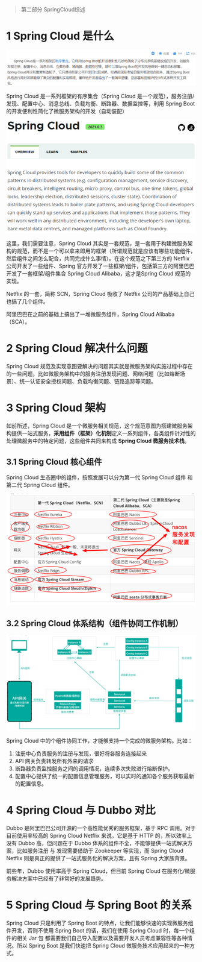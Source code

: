 > 第二部分 SpringCloud综述

# 1 Spring Cloud 是什么

![image-20220817124425823](assest/image-20220817124425823.png)

Spring Cloud 是一系列框架的有序集合（Spring Cloud 是一个规范），服务注册/发现、配置中心、消息总线、负载均衡、断路器、数据监控等，利用 Spring Boot 的开发便利性简化了微服务架构的开发（自动装配）

![image-20220817124708051](assest/image-20220817124708051.png)

这里，我们需要注意，Spring Cloud 其实是一套规范，是一套用于构建微服务架构的规范，而不是一个可以拿来即用的框架（所谓规范就是应该有哪些功能组件，然后组件之间怎么配合，共同完成什么事情）。在这个规范之下第三方的 Netflix 公司开发了一些组件、Spring 官方开发了一些框架/组件，包括第三方的阿里巴巴开发了一套框架/组件集合 Spring Cloud Alibaba，这才是Spring Cloud 规范的实现。

Netflix 的一套，简称 SCN，Spring Cloud 吸收了 Netflix 公司的产品基础上自己也搞了几个组件。

阿里巴巴在之前的基础上搞出了一堆微服务组件，Spring Cloud Alibaba（SCA）。



# 2 Spring Cloud 解决什么问题

Spring Cloud 规范及实现意图要解决的问题其实就是微服务架构实施过程中存在的一些问题，比如微服务架构中的服务注册发现问题、网络问题（比如熔断场景）、统一认证安全授权问题、负载均衡问题、链路追踪等问题。

# 3 Spring Cloud 架构

如前所述，Spring Cloud 是一个微服务相关规范，这个规范意图为搭建微服务架构提供一站式服务，**采用组件（框架）化机制**定义一系列组件，各类组件针对性的处理微服务中的特定问题，这些组件共同来构成 **Spring Cloud 微服务技术栈**。

## 3.1 Spring Cloud 核心组件

Spring Cloud 生态圈中的组件，按照发展可以分为第一代 Spring Cloud 组件 和 第二代 Spring Cloud 组件。

![image-20210623104635907](assest/image-20210623104635907.png)

## 3.2 Spring Cloud 体系结构（组件协同工作机制）

![image-20220817143359290](assest/image-20220817143359290.png)

Spring Cloud 中的个组件协同工作，才能够支持一个完成的微服务架构。比如：

1. 注册中心负责服务的注册与发现，很好将各服务连接起来
2. API 网关负责转发所有外来的请求
3. 断路器负责监控服务之间的调用情况，连续多次失败进行熔断保护。
4. 配置中心提供了统一的配置信息管理服务，可以实时的通知各个服务获取最新的配置信息。

# 4 Spring Cloud 与 Dubbo 对比

Dubbo 是阿里巴巴公司开源的一个高性能优秀的服务框架，基于 RPC 调用。对于目前使用率较高的 Spring Cloud Netflix 来说，它是基于 HTTP 的，所以效率上没有 Dubbo 高，但问题在于 Dubbo 体系的组件不全，不能够提供一站式解决方案，比如服务注册 与 发现需要借助于 Zookeeper 等实现，而 Spring Cloud Netflix 则是真正的提供了一站式服务化的解决方案，且有 Spring 大家族背景。

前些年，Dubbo 使用率高于 Spring Cloud，但目前 Spring Cloud 在服务化/微服务解决方案中已经有了非常好的发展趋势。

# 5 Spring Cloud 与 Spring Boot 的关系

Spring Cloud 只是利用了 Spring Boot 的特点，让我们能够快速的实现微服务组件开发，否则不使用 Spring Boot 的话，我们在使用 Spring Cloud 时，每一个组件的相关 Jar 包 都需要我们自己导入配置以及需要开发人员考虑兼容性等各种情况。所以 Spring Boot 是我们快速把 Spring Cloud 微服务技术应用起来的一种方式。

